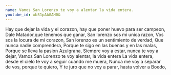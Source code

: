 ```yaml
---
name: Vamos San Lorenzo te voy a alentar la vida entera.
youtube_id: xb31pAAGAH0&
---
```


Hay que dejar la vida y el corazon, hay que poner huevo para ser campeon,
Dale Matador,que tenemos que ganar,
San lorenzo sos mi unica razon,
Vos sos la locura de mi corazon,
San lorenzo es un sentimiento de verdad,
Que nunca nadie comprendera,
Porque te sigo en las buenas y en las malas,
Porque se lleva la pasion Azulgrana,
Siempre voy a estar, nunca te voy a dejar,
Vamos San Lorenzo te voy alentar, la vida entera
La vida entera, desde el cielo te voy a seguir cuando me muera,
Nunca me voy a separar de vos, porque te quiero,
Y te juro que no voy a parar, hasta volver a Boedo,
